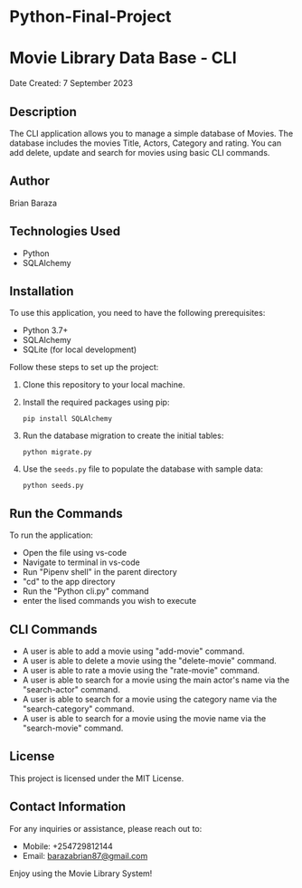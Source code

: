 # Python-Final-Project

# Movie Library Data Base - CLI

Date Created: 7 September 2023

## Description

The CLI application allows you to manage a simple database of Movies. The database includes
the movies Title, Actors, Category and rating. You can add delete, update and search for movies
using basic CLI commands.

## Author

Brian Baraza

## Technologies Used

- Python
- SQLAlchemy

## Installation

To use this application, you need to have the following prerequisites:

- Python 3.7+
- SQLAlchemy
- SQLite (for local development)


Follow these steps to set up the project:

1. Clone this repository to your local machine.
2. Install the required packages using pip:

   ```
   pip install SQLAlchemy 
   ```

3. Run the database migration to create the initial tables:

   ```
   python migrate.py
   ```

4. Use the `seeds.py` file to populate the database with sample data:

   ```
   python seeds.py

## Run the Commands
 
 To run the application:

 - Open the file using vs-code
 - Navigate to terminal in vs-code
 - Run "Pipenv shell" in the parent directory
 - "cd" to the app directory
 - Run the "Python cli.py" command 
 - enter the lised commands you wish to execute

## CLI Commands

 - A user is able to add a movie using "add-movie" command.
 - A user is able to delete a movie using the "delete-movie" command.
 - A user is able to rate a movie using the "rate-movie" command.
 - A user is able to search for a movie using the main actor's name via the "search-actor" command.
 - A user is able to search for a movie using the category name via the "search-category" command.
 - A user is able to search for a movie using the movie name via the "search-movie" command.


## License

This project is licensed under the MIT License.

## Contact Information

For any inquiries or assistance, please reach out to:

- Mobile: +254729812144
- Email: barazabrian87@gmail.com

Enjoy using the Movie Library System!
